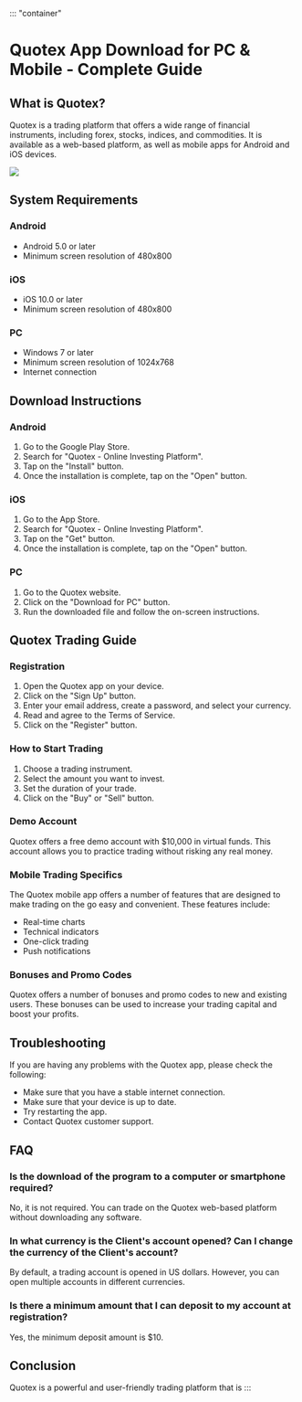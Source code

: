 ::: \"container\"
# Quotex App Download for PC & Mobile - Complete Guide

## What is Quotex?

Quotex is a trading platform that offers a wide range of financial
instruments, including forex, stocks, indices, and commodities. It is
available as a web-based platform, as well as mobile apps for Android
and iOS devices.

[![](https://static.quotex.io/files/1_en/300_250.jpg)](https://traff.sbs/brokerqxsignupf)

## System Requirements

### Android

-   Android 5.0 or later
-   Minimum screen resolution of 480x800

### iOS

-   iOS 10.0 or later
-   Minimum screen resolution of 480x800

### PC

-   Windows 7 or later
-   Minimum screen resolution of 1024x768
-   Internet connection

## Download Instructions

### Android

1.  Go to the Google Play Store.
2.  Search for "Quotex - Online Investing Platform".
3.  Tap on the "Install" button.
4.  Once the installation is complete, tap on the "Open" button.

### iOS

1.  Go to the App Store.
2.  Search for "Quotex - Online Investing Platform".
3.  Tap on the "Get" button.
4.  Once the installation is complete, tap on the "Open" button.

### PC

1.  Go to the Quotex website.
2.  Click on the "Download for PC" button.
3.  Run the downloaded file and follow the on-screen instructions.

## Quotex Trading Guide

### Registration

1.  Open the Quotex app on your device.
2.  Click on the "Sign Up" button.
3.  Enter your email address, create a password, and select your
    currency.
4.  Read and agree to the Terms of Service.
5.  Click on the "Register" button.

### How to Start Trading

1.  Choose a trading instrument.
2.  Select the amount you want to invest.
3.  Set the duration of your trade.
4.  Click on the "Buy" or "Sell" button.

### Demo Account

Quotex offers a free demo account with \$10,000 in virtual funds. This
account allows you to practice trading without risking any real money.

### Mobile Trading Specifics

The Quotex mobile app offers a number of features that are designed to
make trading on the go easy and convenient. These features include:

-   Real-time charts
-   Technical indicators
-   One-click trading
-   Push notifications

### Bonuses and Promo Codes

Quotex offers a number of bonuses and promo codes to new and existing
users. These bonuses can be used to increase your trading capital and
boost your profits.

## Troubleshooting

If you are having any problems with the Quotex app, please check the
following:

-   Make sure that you have a stable internet connection.
-   Make sure that your device is up to date.
-   Try restarting the app.
-   Contact Quotex customer support.

## FAQ

### Is the download of the program to a computer or smartphone required?

No, it is not required. You can trade on the Quotex web-based platform
without downloading any software.

### In what currency is the Client\'s account opened? Can I change the currency of the Client\'s account?

By default, a trading account is opened in US dollars. However, you can
open multiple accounts in different currencies.

### Is there a minimum amount that I can deposit to my account at registration?

Yes, the minimum deposit amount is \$10.

## Conclusion

Quotex is a powerful and user-friendly trading platform that is
:::

